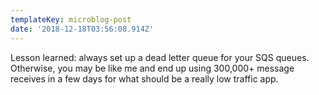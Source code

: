 ```yaml
---
templateKey: microblog-post
date: '2018-12-18T03:56:08.914Z'
---
```


Lesson learned: always set up a dead letter queue for your SQS queues. Otherwise, you may be like me and end up using 300,000+ message receives in a few days for what should be a really low traffic app.

